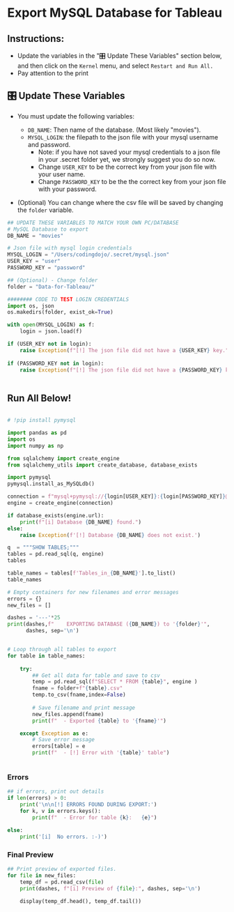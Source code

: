 # Export MySQL Database for Tableau

## Instructions:

- Update the variables in the "🎛️ Update These Variables" section below, and then click on the `Kernel` menu, and select `Restart and Run All.`
- Pay attention to the print 

## 🎛️ Update These Variables

- You must update the following variables:
    - `DB_NAME`: Then name of the database. (Most likely "movies").
    - `MYSQL_LOGIN`: the filepath to the json file with your mysql username and password. 
        - Note: if you have not saved your mysql credentials to a json file in your .secret folder yet, we strongly suggest you do so now. 
        - Change `USER_KEY` to be the correct key from your json file with your user name.
        - Change `PASSWORD_KEY` to be the the correct key from your json file with your password.
        
        
- (Optional) You can change where the csv file will be saved by changing the `folder` variable.


```python
## UPDATE THESE VARIABLES TO MATCH YOUR OWN PC/DATABASE
# MySQL Database to export 
DB_NAME = "movies"

# Json file with mysql login credentials
MYSQL_LOGIN = "/Users/codingdojo/.secret/mysql.json"
USER_KEY = "user"
PASSWORD_KEY = "password"

## (Optional) - Change folder
folder = "Data-for-Tableau/"
```


```python
######## CODE TO TEST LOGIN CREDENTIALS
import os, json
os.makedirs(folder, exist_ok=True)

with open(MYSQL_LOGIN) as f:
	login = json.load(f)

if (USER_KEY not in login):
    raise Exception(f"[!] The json file did not have a {USER_KEY} key.")
    
if (PASSWORD_KEY not in login):
    raise Exception(f"[!] The json file did not have a {PASSWORD_KEY} key.")
    
```

## Run All Below!


```python

```


```python
# !pip install pymysql
```


```python
import pandas as pd
import os
import numpy as np

from sqlalchemy import create_engine
from sqlalchemy_utils import create_database, database_exists

import pymysql
pymysql.install_as_MySQLdb()
```


```python
connection = f"mysql+pymysql://{login[USER_KEY]}:{login[PASSWORD_KEY]}@localhost/{DB_NAME}"
engine = create_engine(connection)

if database_exists(engine.url):
    print(f"[i] Database {DB_NAME} found.")
else:
    raise Exception(f'[!] Database {DB_NAME} does not exist.')
```


```python
q  = """SHOW TABLES;"""
tables = pd.read_sql(q, engine)
tables
```


```python
table_names = tables[f'Tables_in_{DB_NAME}'].to_list()
table_names
```


```python
# Empty containers for new filenames and error messages
errors = {}
new_files = []

dashes = '---'*25
print(dashes,f"    EXPORTING DATABASE ({DB_NAME}) to '{folder}'", 
      dashes, sep='\n')


# Loop through all tables to export
for table in table_names:
    
    try:
        ## Get all data for table and save to csv
        temp = pd.read_sql(f"SELECT * FROM {table}", engine )
        fname = folder+f"{table}.csv"
        temp.to_csv(fname,index=False)
        
        # Save filename and print message
        new_files.append(fname)
        print(f"  - Exported {table} to '{fname}'")

    except Exception as e:
        # Save error message
        errors[table] = e
        print(f"  - [!] Error with '{table}' table")
        
```

### Errors


```python
## if errors, print out details
if len(errors) > 0:
    print('\n\n[!] ERRORS FOUND DURING EXPORT:')
    for k, v in errors.keys():
        print(f"  - Error for table {k}:   {e}")
        
else:
    print('[i]  No errors. :-)')
```

### Final Preview


```python
## Print preview of exported files.
for file in new_files:
    temp_df = pd.read_csv(file)
    print(dashes, f"[i] Preview of {file}:", dashes, sep='\n')

    display(temp_df.head(), temp_df.tail())
```
